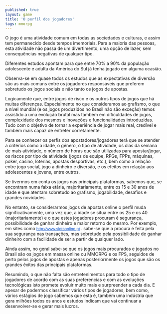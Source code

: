 ```yaml
---
published: true
layout: game
title: 'O perfil dos jogadores'
tags: mmorpg
---
```

<p class="MsoNormal">O jogo &#233; uma atividade comum em todas as sociedades e culturas, e assim tem permanecido desde tempos imemoriais. Para a maioria das pessoas, esta atividade n&#227;o passa de um divertimento, uma op&#231;&#227;o de lazer, sem consequ&#234;ncias negativas de qualquer tipo.</p>
<p class="MsoNormal"> </p>
<p class="MsoNormal">Diferentes estudos apontam para que entre 70% a 90% da popula&#231;&#227;o adolescente e adulta da Am&#233;rica do Sul j&#225; tenha jogado em alguma ocasi&#227;o.</p>
<p class="MsoNormal"> </p>
<p class="MsoNormal">Observa-se em quase todos os estudos que as expectativas de divers&#227;o s&#227;o as mais comuns entre os jogadores respons&#225;veis que preferem sobretudo os jogos sociais e n&#227;o tanto os jogos de apostas.</p>
<p class="MsoNormal"> </p>
<p class="MsoNormal">Logicamente que, entre jogos de risco e os outros tipos de jogos que h&#225; muitas diferen&#231;as. Especialmente no que consideramos ao grafismo, o que a n&#237;vel mundial (e os jogos produzidos no Brasil n&#227;o s&#227;o exce&#231;&#227;o) temos assistido a uma evolu&#231;&#227;o brutal mas tamb&#233;m em dificuldades de jogos, complexidade dos mesmos e inova&#231;&#245;es e funcionalidades introduzidas. Tudo com o objetivo de tornar a experi&#234;ncia de jogar mais real, cred&#237;vel e tamb&#233;m mais capaz de entreter corretamente.</p>
<p class="MsoNormal"> </p>
<p class="MsoNormal">Para se conhecer os perfis dos apostadores/jogadores ter&#225; que se atender a crit&#233;rios como a idade, o g&#233;nero, o tipo de atividade, os dias da semana de mais atividade, o n&#250;mero de horas que s&#227;o utilizadas para apostar/jogar, os riscos por tipo de atividade (jogos de equipe, RPGs, FPPs, m&#225;quinas, poker, casino, loterias, apostas desportivas, etc.), bem como a rela&#231;&#227;o entre jogo social, jogo a dinheiro e divers&#227;o, e os efeitos em rela&#231;&#227;o aos adolescentes e jovens, entre outros.</p>
<p class="MsoNormal"> </p>
<p class="MsoNormal">Se tivermos em conta os jogos nas principais plataformas, sabemos que, se encontram numa faixa et&#225;ria, majoritariamente, entre os 15 e 30 anos de idade e que atentam sobretudo ao grafismo, jogabilidade, desafios e grandes novidades.</p>
<p class="MsoNormal"> </p>
<p class="MsoNormal">No entanto, se considerarmos jogos de apostas online o perfil muda significativamente, uma vez que, a idade se situa entre os 25 e os 40 (majoritariamente) e o que estes jogadores procuram &#233; seguran&#231;a, possibilidade de ganhar dinheiro e maior retorno do mesmo. Por exemplo, em sites como <a style="color: #1155cc; font-family: arial, sans-serif; font-size: 13px;" href="http://www.slotsonline.pt" target="_blank">http://www.slotsonline.pt</a>
<span style="color: #222222; font-family: arial, sans-serif; font-size: 13px;">.</span> sabe-se que a procura &#233; feita pela sua seguran&#231;a nas transa&#231;&#245;es, mas sobretudo pela possibilidade de ganhar dinheiro com a facilidade de ser a partir de qualquer lado.</p>
<p class="MsoNormal"> </p>
<p class="MsoNormal">Ainda assim, no geral sabe-se que os jogos mais procurados e jogados no Brasil s&#227;o os jogos em massa online ou MMORPG e os FPS, seguidos de perto pelos jogos de apostas e apenas posteriormente os jogos que s&#227;o os grandes &#234;xitos das principais plataformas.</p>
 </p>
<p class="MsoNormal">Resumindo, o que n&#227;o falta s&#227;o entretenimentos para todo o tipo de jogadores de acordo com as suas preferencias e com as evolu&#231;&#245;es tecnol&#243;gicas isto promete evoluir muito mais e surpreender a cada dia. E apesar de podermos classificar v&#225;rios tipos de jogadores, bem como, v&#225;rios est&#225;gios de jogo sabemos que esta &#233;, tamb&#233;m uma ind&#250;stria que gera milh&#245;es todos os anos e estudos indicam que vai continuar a desenvolver-se e gerar mais lucros.</p>

